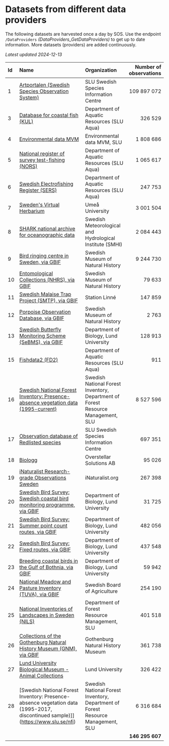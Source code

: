 # Datasets from different data providers
The following datasets are harvested once a day by SOS. Use the endpoint `/DataProviders` *(DataProviders_GetDataProviders)* to get up to date information. More datasets (providers) are added continuously.

*Latest updated 2024-12-13*

| Id 	| Name 	| Organization 	| Number of observations 	|
|:---	|:---	|:--- |---:	|
| 1 | [Artportalen (Swedish Species Observation System)](https://www.artportalen.se/) | SLU Swedish Species Information Centre | 109 897 072 |
| 3 | [Database for coastal fish (KUL)](https://www.slu.se/en/departments/aquatic-resources1/databases/database-for-coastal-fish-kul/) | Department of Aquatic Resources (SLU Aqua) | 326 529 |
| 4 | [Environmental data MVM](https://miljodata.slu.se/mvm/) | Environmental data MVM, SLU | 1 808 686 |
| 5 | [National register of survey test-fishing (NORS)](https://www.slu.se/en/departments/aquatic-resources1/databases/national-register-of-survey-test-fishing-nors/) | Department of Aquatic Resources (SLU Aqua) | 1 065 617 |
| 6 | [Swedish Electrofishing Register (SERS)](https://www.slu.se/en/departments/aquatic-resources1/databases/database-for-testfishing-in-streams/) | Department of Aquatic Resources (SLU Aqua) | 247 753 |
| 7 | [Sweden's Virtual Herbarium](http://herbarium.emg.umu.se) | Umeå University | 3 001 504 |
| 8 | [SHARK national archive for oceanographic data](https://sharkweb.smhi.se/) | Swedish Meteorological and Hydrological Institute (SMHI) | 2 084 443 |
| 9 | [Bird ringing centre in Sweden, via GBIF](https://www.nrm.se/forskningochsamlingar/miljoforskningochovervakning/ringmarkningscentralen.214.html) | Swedish Museum of Natural History | 9 244 730 |
| 10 | [Entomological Collections (NHRS), via GBIF](https://www.gbif.org/dataset/9940af5a-3271-4e6a-ad71-ced986b9a9a5) | Swedish Museum of Natural History | 79 633 |
| 11 | [Swedish Malaise Trap Project (SMTP), via GBIF](https://www.gbif.org/dataset/38c1351d-9cfe-42c0-97da-02d2c8be141c) | Station Linné | 147 859 |
| 12 | [Porpoise Observation Database, via GBIF](https://www.gbif.org/dataset/6aa7c400-0c66-11dd-84d2-b8a03c50a862) | Swedish Museum of Natural History | 2 763 |
| 13 | [Swedish Butterfly Monitoring Scheme (SeBMS), via GBIF](https://www.dagfjarilar.lu.se/) | Department of Biology, Lund University | 128 913 |
| 15 | [Fishdata2 (FD2)](https://www.slu.se/forskning/framgangsrik-forskning/forskningsinfrastruktur/databaser-och-biobanker/Databasen-for-fiske-i-havet/) | Department of Aquatic Resources (SLU Aqua) | 911 |
| 16 | [Swedish National Forest Inventory: Presence-absence vegetation data (1995-current)](https://www.slu.se/nfi) | Swedish National Forest Inventory, Department of Forest Resource Management, SLU | 8 527 596 |
| 17 | [Observation database of Redlisted species](https://www.artdatabanken.se/det-har-gor-vi/fynddata/insamling-och-lagring-av-fynduppgifter/) | SLU Swedish Species Information Centre | 697 351 |
| 18 | [Biologg](https://www.biologg.se/) | Overstellar Solutions AB | 95 026 |
| 19 | [iNaturalist Research-grade Observations Sweden](https://www.inaturalist.se/) | iNaturalist.org | 267 398 |
| 20 | [Swedish Bird Survey: Swedish coastal bird monitoring programme, via GBIF](http://www.fageltaxering.lu.se/inventera/metoder/kustfagelrutor) | Department of Biology, Lund University | 31 725 |
| 21 | [Swedish Bird Survey: Summer point count routes, via GBIF](https://www.fageltaxering.lu.se/inventera/metoder/punktrutter) | Department of Biology, Lund University | 482 056 |
| 22 | [Swedish Bird Survey: Fixed routes, via GBIF](https://www.fageltaxering.lu.se/inventera/metoder/standardrutter) | Department of Biology, Lund University | 437 548 |
| 23 | [Breeding coastal birds in the Gulf of Bothnia, via GBIF](https://www.naturdatavardskap.lu.se/start) | Department of Biology, Lund University | 59 942 |
| 24 | [National Meadow and Pasture Inventory (TUVA), via GBIF](https://jordbruksverket.se/tuva) | Swedish Board of Agriculture | 254 190 |
| 25 | [National Inventories of Landscapes in Sweden (NILS)](https://www.slu.se/centrumbildningar-och-projekt/nils/) | Department of Forest Resource Management, SLU | 401 518 |
| 26 | [Collections of the Gothenburg Natural History Museum (GNM), via GBIF](https://www.gnm.se/en/samlingar--forskning-eng/our-collections/) | Gothenburg Natural History Museum | 361 738 |
| 27 | [Lund University Biological Museum - Animal Collections](https://www.biology.lu.se/biological-museum/zoological-collections) | Lund University | 326 422 |
| 28 | [Swedish National Forest Inventory: Presence-absence vegetation data (1995-2017, discontinued sample)]](https://www.slu.se/nfi) | Swedish National Forest Inventory, Department of Forest Resource Management, SLU | 6 316 684 |
|  |  |  | **146 295 607** |

